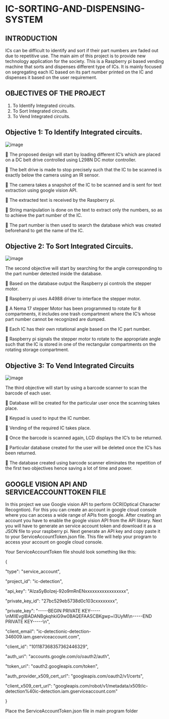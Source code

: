 # IC-SORTING-AND-DISPENSING-SYSTEM
## INTRODUCTION
ICs can be difficult to identify and sort if their part numbers are faded out due to
repetitive use. The main aim of this project is to provide new technology application for the 
society. This is a Raspberry pi based vending machine that sorts and dispenses different type 
of ICs. It is mainly focused on segregating each IC based on its part number printed on the IC 
and dispenses it based on the user requirement.
## OBJECTIVES OF THE PROJECT
1. To Identify Integrated circuits.
2. To Sort Integrated circuits. 
3. To Vend Integrated circuits. 
## Objective 1: To Identify Integrated circuits. 
![image](https://user-images.githubusercontent.com/109571829/180017811-e0b89ed4-64f3-4835-a6e7-34aa3f163832.png)

 The proposed design will start by loading different IC’s which are 
  placed on a DC belt drive controlled using L298N DC motor controller.
  
 The belt drive is made to stop precisely such that the IC to be scanned is exactly 
  below the camera using an IR sensor.
  
 The camera takes a snapshot of the IC to be scanned and is sent for text extraction 
  using google vision API.
  
 The extracted text is received by the Raspberry pi.

 String manipulation is done on the text to extract only the numbers, so as to achieve 
  the part number of the IC.
  
 The part number is then used to search the database which was created beforehand 
  to get the name of the IC.
  
## Objective 2: To Sort Integrated Circuits.
![image](https://user-images.githubusercontent.com/109571829/180048631-2d4f1528-84cc-40b1-9bce-c1f92393ed00.png)

The second objective will start by searching for the angle corresponding 
to the part number detected inside the database.

 Based on the database output the Raspberry pi controls the stepper motor.

 Raspberry pi uses A4988 driver to interface the stepper motor.

 A Nema 17 stepper Motor has been programmed to rotate for 8 compartments, it 
  includes one trash compartment where the IC’s whose part number cannot be 
  recognized are dumped.

 Each IC has their own rotational angle based on the IC part number.

 Raspberry pi signals the stepper motor to rotate to the appropriate angle such that the 
  IC is stored in one of the rectangular compartments   on the rotating storage 
  compartment.

## Objective 3: To Vend Integrated Circuits
![image](https://user-images.githubusercontent.com/109571829/180049181-5c24d658-6a58-488c-974d-2c1cceca97f3.png)

The third objective will start by using a barcode scanner to scan the 
barcode of each user.

 Database will be created for the particular user once the scanning takes place.

 Keypad is used to input the IC number.

 Vending of the required IC takes place.

 Once the barcode is scanned again, LCD displays the IC’s to be returned.

 Particular database created for the user will be deleted once the IC’s has been 
returned.

 The database created using barcode scanner eliminates the repetition of the first two 
 objectives hence saving a lot of time and power.

## GOOGLE VISION API AND SERVICEACCOUNTTOKEN FILE
In this project we use Google vision API to perform OCR(Optical Character Recogntion). For this you can create an account in google cloud console where you can access a wide range of APIs from google. After creating an account you have to enable the google vision API from the API library. Next you will have to generate an service account token and download it as a JSON file to your raspberry pi. Next generate an API key and copy paste it to your ServiceAccountToken.json file. This file will help your program to access your account on google cloud console.

Your ServiceAccountToken file should look something like this:


{

  "type": "service_account",
  
  "project_id": "ic-detection",
  
  "api_key": "AIzaSyBoIzej-92o9mRnENxxxxxxxxxxxxxxxxx",
  
  "private_key_id": "27bc529eb5738d0c103cxxxxxxxx",
  
  "private_key": "-----BEGIN PRIVATE KEY-----\nMIIEvgIBADANBgkqhkiG9w0BAQEFAASCBKgwp+I3UyMl\n-----END PRIVATE KEY-----\n",
  
  "client_email": "ic-detectionic-detection-346009.iam.gserviceaccount.com",
  
  "client_id": "101187368357362446329",
  
  "auth_uri": "accounts.google.com/o/oauth2/auth",
  
  "token_uri": "oauth2.googleapis.com/token",
  
  "auth_provider_x509_cert_url": "googleapis.com/oauth2/v1/certs",
  
  "client_x509_cert_url": "googleapis.com/robot/v1/metadata/x509/ic-detection%40ic-detection.iam.gserviceaccount.com"
  
}

Place the ServiceAccountToken.json file in main program folder
